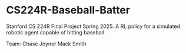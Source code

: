 # CS224R-Baseball-Batter
Stanford CS 224R Final Project Spring 2025. A RL policy for a simulated robotic agent capable of hitting baseball.

Team:
Chase Joyner
Mack Smith 
